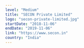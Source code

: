 ```yaml
---
level: "Medium"
title: "SECON Private Limited"
logo: "secon-private-limited.jpg"
startDate: "2018-11-06"
endDate: "2019-11-06"
link: "https://www.secon.in"
country: "India"
---
```

